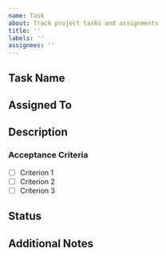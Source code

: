 ```yaml
---
name: Task
about: Track project tasks and assignments
title: ''
labels: ''
assignees: ''
---
```


## Task Name

<!-- Provide a clear and concise name for the task -->

## Assigned To

<!-- Who is responsible for completing this task? -->

## Description

<!-- Detailed description of what needs to be done -->

### Acceptance Criteria

- [ ] Criterion 1
- [ ] Criterion 2
- [ ] Criterion 3

## Status

<!-- Current status of the task (Not Started/In Progress/Review/Done) -->

## Additional Notes

<!-- Any other relevant information or context -->

